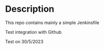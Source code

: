 # Description

This repo contains mainly a simple Jenkinsfile

Test integration with Github


Test on 30/5/2023
